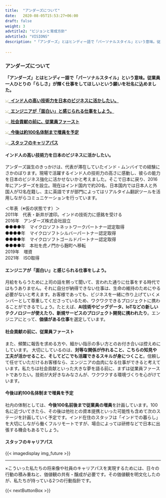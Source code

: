 ```yaml
---
title:  "アンダーズについて"
date:   2020-08-05T15:53:27+06:00
draft: false
weight: 3
advtitle2: "ビジョンと育成方針"
advtitle3: "VISIONS"
description: "「アンダーズ」とはヒンディー語で「パーソナルスタイル」という意味。従業員一人ひとりの「らしさ」が輝く仕事をしてほしいという願いを社名に込めました。"

---
```


### アンダーズについて

**「アンダーズ」とはヒンディー語で「パーソナルスタイル」という意味。従業員一人ひとりの「らしさ」が輝く仕事をしてほしいという願いを社名に込めました。** 

![Image Not available](../../ico_arw_page_anchor.webp)[**&nbsp; インド人の高い技術力を日本のビジネスに活かしたい。**](#インド人の高い技術力を日本のビジネスに活かしたい。)

![Image Not Available](../../ico_arw_page_anchor.webp)[**&nbsp; エンジニアが「面白い」と感じられる仕事をしよう。**](#エンジニアが「面白い」と感じられる仕事をしよう。)

![Image Not Available](../../ico_arw_page_anchor.webp)[**&nbsp; 社会貢献の前に、従業員ファースト**](#社会貢献の前に、従業員ファースト)

![Image Not Available](../../ico_arw_page_anchor.webp)[**&nbsp; 今後は約100名体制まで増員を予定**](#今後は約100名体制まで増員を予定)

![Image Not Available](../../ico_arw_page_anchor.webp)[**&nbsp; スタッフのキャリアパス**](#スタッフのキャリアパス)

#### インド人の高い技術力を日本のビジネスに活かしたい。

アンダーズ誕生のきっかけは、代表が滞在していたインド・ムンバイでの経験にさかのぼります。現場で活躍するインド人の技術力の高さに感動し、彼らの能力を日本のビジネス強化に活かせないかと考えました。そこで日本に戻り、2016年にアンダーズを設立。現在はインド国内で約20名、日本国内では日本人と外国人が12名在籍し、主に英語ですが部門によってはリアルタイム翻訳ツールを活用しながらコミュニケーションを行っています。    
  
＜年表（※仮の状態です）＞     
2011年　代表・新井が渡印。インドの技術力に感銘を受ける   
2016年　アンダーズ株式会社設立   
●●●●年　マイクロソフトネットワークパートナー認定取得  
●●●●年　マイクロソフトシルバーパートナー認定取得  
●●●●年　マイクロソフトゴールドパートナー認定取得  
●●●●年　本社を虎ノ門から麹町へ移転  
2019年　増資  
2021年　ISO取得  

#### エンジニアが「面白い」と感じられる仕事をしよう。
月給をもらうために上司の話を黙って聞いて、言われた通りに仕事をする時代ではもうありません。それに自分が納得できない仕事は、生命の維持のためにやる必要がないと考えます。お客様であっても、ビジネスを一緒に作り上げていくメンバーとして尊重してくださっているため、ワクワクできるプロジェクトに携わることができるでしょう。たとえば、**AI技術やビッグデータ、IoTなどの新しいテクノロジーが使えたり、新規サービスのプロジェクト開発に携われたり**。エンジニアにとって、**価値がある仕事**を選定しています。


#### 社会貢献の前に、従業員ファースト
また、頻繁に報告を求める方や、細かい指示の多い方とのお付き合いは控えめにしています。 大切にしているのは、**対等な関係が作れること、こちらの知見や工夫が活かせること、そしてどこでも活躍できるスキルが身につくこと**。信頼して任せていただけるお客様なら、エンジニアの血肉になる仕事ができると考えています。私たちは社会貢献といった大きな夢を語る前に、まずは従業員ファーストでありたい。技術が大好きなみなさんが、ワクワクする環境づくりを心がけています。

#### 今後は約100名体制まで増員を予定  

社内の体制としては、**今後100名前後まで従業員の増員**を計画しています。100名に近づいてきたら、その後は他社との資本提携といった可能性も含めて次のステージを計画していく予定です。インド在住のスタッフは「インドでの暮らし」を大切にしながら働くフルリモートですが、場合によっては研修などで日本に出張する機会もあるでしょう。

#### スタッフのキャリアパス

<!-- ![Image Not Available](../img_future_02.svg)    -->
{{< imagedisplay img_future >}}

---

×こういった私たちの将来像や社員のキャリアパスを実現するためには、日々の行動の積み重ねと、価値観の共有・醸成が必要です。その価値観を明文化したのが、私たちが持っている2つの行動指針です。

{{< nextButtonBox >}}
